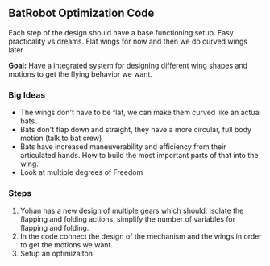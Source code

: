## BatRobot Optimization Code

Each step of the design should have a base functioning setup. Easy practicality vs dreams. Flat wings for now and then we do curved wings later


**Goal:** Have a integrated system for designing different wing shapes and motions to get the flying behavior we want. 

### Big Ideas
 - The wings don't have to be flat, we can make them curved like an actual bats.
 - Bats don't flap down and straight, they have a more circular, full body motion (talk to bat crew)
 - Bats have increased maneuverability and efficiency from their articulated hands. How to build the most important parts of that into the wing. 
 - Look at multiple degrees of Freedom

### Steps
1. Yohan has a new design of multiple gears which should: isolate the flapping and folding actions, simplify the number of variables for flapping and folding.
2. In the code connect the design of the mechanism and the wings in order to get the motions we want.
3. Setup an optimizaiton